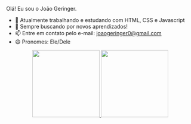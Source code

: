 Olá! Eu sou o João Geringer.


- 🔭 Atualmente trabalhando e estudando com HTML, CSS e Javascript
- 💬 Sempre buscando por novos aprendizados!
- 📫 Entre em contato pelo e-mail: joaogeringer0@gmail.com
- 😄 Pronomes: Ele/Dele

<div align="center">
  <a href="https://github.com/joaogeringer">
  <img height="180em" src="https://github-readme-stats.vercel.app/api?username=joaogeringer&show_icons=true&theme=dracula&include_all_commits=true&count_private=true"/>
  <img height="180em" src="https://github-readme-stats.vercel.app/api/top-langs/?username=joaogeringer&layout=compact&langs_count=7&theme=dracula"/>
</div>
  
  

